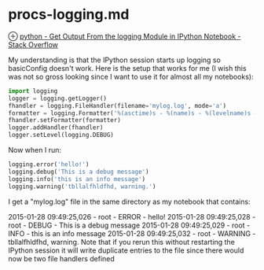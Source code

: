 # procs-logging.md
⊕ [python - Get Output From the logging Module in IPython Notebook - Stack Overflow](https://stackoverflow.com/questions/18786912/get-output-from-the-logging-module-in-ipython-notebook)

My understanding is that the IPython session starts up logging so basicConfig doesn't work. Here is the setup that works for me (I wish this was not so gross looking since I want to use it for almost all my notebooks):

```python
import logging
logger = logging.getLogger()
fhandler = logging.FileHandler(filename='mylog.log', mode='a')
formatter = logging.Formatter('%(asctime)s - %(name)s - %(levelname)s - %(message)s')
fhandler.setFormatter(formatter)
logger.addHandler(fhandler)
logger.setLevel(logging.DEBUG)
```

Now when I run:

```python
logging.error('hello!')
logging.debug('This is a debug message')
logging.info('this is an info message')
logging.warning('tbllalfhldfhd, warning.')
```

I get a "mylog.log" file in the same directory as my notebook that contains:

2015-01-28 09:49:25,026 - root - ERROR - hello!
2015-01-28 09:49:25,028 - root - DEBUG - This is a debug message
2015-01-28 09:49:25,029 - root - INFO - this is an info message
2015-01-28 09:49:25,032 - root - WARNING - tbllalfhldfhd, warning.
Note that if you rerun this without restarting the IPython session it will write duplicate entries to the file since there would now be two file handlers defined


